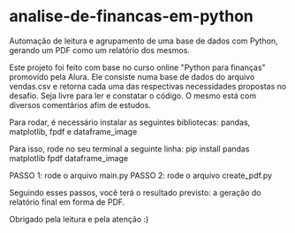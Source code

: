 # analise-de-financas-em-python
Automação de leitura e agrupamento de uma base de dados com Python, gerando um PDF como um relatório dos mesmos.


Este projeto foi feito com base no curso online "Python para finanças" promovido pela Alura.
Ele consiste numa base de dados do arquivo vendas.csv e retorna cada uma das respectivas necessidades propostas no desafio.
Seja livre para ler e constatar o código. O mesmo está com diversos comentários afim de estudos.


Para rodar, é necessário instalar as seguintes bibliotecas:
pandas, matplotlib, fpdf e dataframe_image

Para isso, rode no seu terminal a seguinte linha:
pip install pandas matplotlib fpdf dataframe_image

PASSO 1: rode o arquivo main.py
PASSO 2: rode o arquivo create_pdf.py

Seguindo esses passos, você terá o resultado previsto: a geração do relatório final em forma de PDF.



Obrigado pela leitura e pela atenção :)
